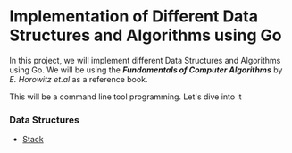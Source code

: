 # Implementation of Different Data Structures and Algorithms using Go

In this project, we will implement different Data Structures and Algorithms using Go. We will be using the ***Fundamentals of Computer Algorithms***  by *E. Horowitz et.al* as a reference book.

This will be a command line tool programming. Let's dive into it

### Data Structures

- [Stack](/Stack/README.md)
